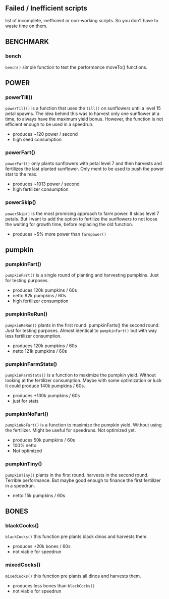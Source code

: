 ## Failed / Inefficient scripts
list of incomplete, inefficient or non-working scripts. So you don't have to waste time on them.

## BENCHMARK 

### bench
`bench()` simple function to test the performance moveTo() functions.

## POWER
### powerTill()
`powerTill()` is a function that uses the `till()` on sunflowers until a level 15 petal spawns. The idea behind this was to harvest only one sunflower at a time, to always have the maximum yield bonus. However, the function is not efficient enough to be used in a speedrun.
- produces ~120 power / second
- high seed consumption

### powerFart()
`powerFart()` only plants sunflowers with petal level 7 and then harvests and fertilizes the last planted sunflower. Only ment to be used to push the power stat to the max.
- produces ~1013 power / second
- high fertilizer consumption

### powerSkip()
`powerSkip()` is the most promising approach to farm power. It skips level 7 petals. But i want to add the option to fertilize the sunflowers to not loose the waiting for growth time, before replacing the old function.
- produces ~5% more power than `farmpower()`

## pumpkin

### pumpkinFart()
`pumpkinFart()` is a single round of planting and harvesting pumpkins. Just for testing purposes.
- produces 120k pumpkins / 60s
- netto 92k pumpkins / 60s
- high fertilizer consumption

### pumpkinReRun()
`pumpkinReRun()` plants in the first round. pumpkinFarts() the second round. Just for testing purposes. Almost identical to `pumpkinFart()` but with way less fertilizer consumption.
- produces 120k pumpkins / 60s
- netto 121k pumpkins / 60s

### pumpkinFarmStats()
`pumpkinFarmStats()` is a function to maximize the pumpkin yield. Without looking at the fertilizer consumption. Maybe with some optimization or luck it could produce 140k pumpkins / 60s.
- produces +130k pumpkins / 60s
- just for stats

### pumpkinNoFart()
`pumpkinNoFart()` is a function to maximize the pumpkin yield. Without using the fertilizer. Might be useful for speedruns. Not optimized yet.
- produces 50k pumpkins / 60s
- 100% netto
- Not optimized

### pumpkinTiny()
`pumpkinTiny()` plants in the first round. harvests in the second round. Terrible performance. But maybe good enough to finance the first fertilizer in a speedrun.
- netto 15k pumpkins / 60s


## BONES

### blackCocks()
`blackCocks()` this function pre plants black dinos and harvests them.
- produces +20k bones / 60s
- not viable for speedrun

### mixedCocks()
`mixedCocks()` this function pre plants all dinos and harvests them.
- produces less bones than `blackCocks()`
- not viable for speedrun